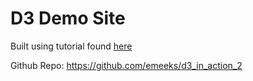 # D3 Demo Site

Built using tutorial found [here](https://medium.com/@Elijah_Meeks/interactive-applications-with-react-d3-f76f7b3ebc71)

Github Repo: https://github.com/emeeks/d3_in_action_2